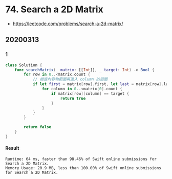 # 74. Search a 2D Matrix

- <https://leetcode.com/problems/search-a-2d-matrix/>

## 20200313

### 1

``` swift
class Solution {
    func searchMatrix(_ matrix: [[Int]], _ target: Int) -> Bool {
        for row in 0..<matrix.count {
            // 檢查內容物範圍再進入 column 的迴圈
            if let first = matrix[row].first, let last = matrix[row].last, first <= target && last >= target {
                for column in 0..<matrix[0].count {
                    if matrix[row][column] == target {
                        return true
                    }
                }
            }
        }
        
        return false
    }
}
```

#### Result

``` text
Runtime: 64 ms, faster than 98.46% of Swift online submissions for Search a 2D Matrix.
Memory Usage: 20.9 MB, less than 100.00% of Swift online submissions for Search a 2D Matrix.
```
